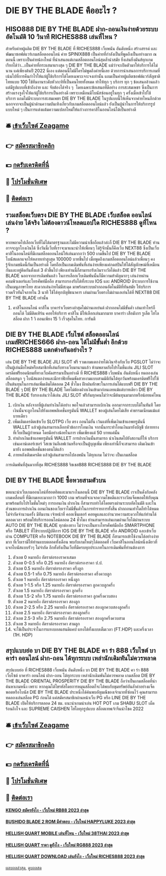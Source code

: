 # DIE BY THE BLADE คืออะไร ?
## HISO888 DIE BY THE BLADE ฝาก-ถอนเงินง่ายด้วยระบบอัตโนมัติ 10 วินาที RICHES888 เล่นที่ไหน ?
สำหรับค่ายผู้ผลิต DIE BY THE BLADE ที่ RICHES888 เว็บพนัน อันดับหนึ่ง สร้างสรรค์ และ พัฒนาซอฟต์แวร์เกมสล็อตออนไลน์ ค่าย SPINIX888 เป็นค่ายที่กำลังเป็นที่พูดถึงเป็นอย่างมาก ณ ตอนนี้ เพราะเป็นค่ายน้องใหม่ ที่นำเสนอแต่เกมสล็อตออนไลน์สุดล้ำนำสมัย ยิ่งเล่นยิ่งมันส์ทุกเกม เรียกได้ว่า…เป็นค่ายที่กระแสมาแรงสุด ๆ DIE BY THE BLADE แม้ว่าจะเปิดตัวมาให้บริการได้ไม่นาน แค่เพียงต้นปี 2022 นี่เอง แต่ตอนนี้ไม่มีใครไม่พูดถึงค่ายนี้เลย ด้วยการนำเสนอการบริการเกมที่เน้นไปที่การคืนกำไรให้แก่ผู้ใช้บริการได้โดยเฉพาะเจาะจงเท่านั้น แถมเป็นค่ายผู้ผลิตซอฟต์แวร์สัญชาติไทยแบบ 100 ใช้ทีมงานระดับหัวกะทิที่เป็นคนไทยทั้งหมด ทำให้ทุก ๆ บริการ ทุก ๆ ข้อเสนอล้วนแล้วแต่มีรูปแบบที่เข้าถึงง่าย และ จับต้องได้จริง ๆ  โดยเฉพาะข้อเสนอที่ดีอย่าง การสะสมเพชร ซึ่งเป็นการสร้างแรงจูงใจให้แก่ผู้ใช้บริการเป็นอย่างดี เพราะเหมือนมีโบนัสซ่อนอยู่ในทุก ๆ ครั้งเมื่อเข้าไปใช้บริการ แถมไม่มีระบบการสะสมเพชร DIE BY THE BLADE ในรูปแบบนี้ให้เห็นจากค่ายไหนอีกด้วย นอกจากจะเป็นผู้นำด้านความบันเทิงเกี่ยวกับเกมสล็อตออนไลน์แล้ว ยังเป็นผู้นำในการให้บริการรูปแบบใหม่ ๆ เป็นการแต่งแต้มความแปลกใหม่ให้แก่วงการคาสิโนออนไลน์ได้เป็นอย่างดี

## 🛎 [เข้าเว็บไซต์ Zeagame](https://bit.ly/3SdLNi2)
## 👉 [สมัครสมาชิกคลิก](https://bit.ly/3SdLNi2)
## 💵 [กดรับเครดิตที่นี่](https://bit.ly/3dyRKHj)
## 👑 [โปรโมชั่นพิเศษ](https://bit.ly/3dyRKHj)
## 📱 [ติดต่อเรา](https://bit.ly/3dyRKHj)

## รวมสล็อตเว็บตรง DIE BY THE BLADE เว็บสล็อต ออนไลน์ เล่นง่าย ได้จริง ไม่ต้องดาวน์โหลดแอปใด RICHES888 ดูที่ไหน ?
หากพลาดไปเลือกเว็บที่ไม่ได้มาตรฐานและไม่มีความน่าเชื่อถือแล้วล่ะก็ DIE BY THE BLADE ท่านอาจจะถูกโกงเงินได้ ซึ่งวันนี้เว็บที่เราจะมาแนะนำให้เพื่อนๆ ได้รู้จักนั้นก็คือเว็บ NEXT88 ซึ่งเป็นเว็บคาสิโนออนไลน์ที่มีเกมสล็อตออนไลน์ให้เล่นมากกว่า 500 เกมขึ้นไป DIE BY THE BLADE โบนัสแตกแจกให้หลายเท่าสูงสุด 100000 บาทขึ้นไป
เมื่อพูดถึงเกมสล็อตออนไลน์แล้วเพื่อนๆ คงรู้จักเกมชนิดนี้กันเป็นอย่างดี โดยถือเป็นเกมเดิมพันที่เล่นง่ายเพียงแค่กดสปินให้ได้สัญลักษณ์ที่เหมือนกันและอยู่ติดกันตั้งแต่ 3 ตัวขึ้นไป เพียงเท่านนี้ก็สามารถรับเงินรางวัลได้แล้ว DIE BY THE BLADE นอกจากการเดิมพันแล้ว ในการเลือกเว็บเดิมพันนั้นก็มีความสำคัญมากๆ
เล่นง่ายผ่านคอมพิวเตอร์และโทรศัพท์มือถือ สามารถรองรับได้ทั้งระบบ IOS และ ANDROID มีระบบการใช้งานเป็นเมนูภาษาไทย สะดวกเล่นง่ายไม่มีสะดุด มาพร้อมระบบฝากถอนอัตโนมัติที่ทันสมัย ให้บริการรวดเร็วทันใจภายใน 3 นาที ใช้ได้ทุกบัญชีธนาคาร เล่นผ่านเว็บตรงไม่ผ่านเอเย่นได้ที่ NEXT88 DIE BY THE BLADE เท่านั้น
1. คาสิโนออนไลน์ คาสิโน บาคาร่าเว็บตรงล่าสุดไม่ผ่านเอเย่นต์ ฝากถอนไม่มีขั้นต่ำ เล่นเท่าไหร่ก็ถอนได้ ไม่มีติดเทิร์น คอยให้บริการ คาสิโน มีให้เลือกเล่นมากมาย บาคาร่า เสือมังกร รูเล็ต ไฮโล สล็อต ฝาก 1 วิ ถอนเพียง 15 วิ เร็วสุดในไทย. การันตี

## DIE BY THE BLADE เว็บไซต์ สล็อตออนไลน์ เกมส์RICHES666 ฝาก-ถอน ได้ไม่มีขั้นต่ำ อีกด้วย RICHES888 แตกต่างกันอย่างไร ?
เล่น DIE BY THE BLADE JILI SLOT ฟรี รวมเกมแตกง่ายได้เงินจริงกับเว็บ PGSLOT ไม่ว่าจะเป็นผู้เล่นมือใหม่หรือสมาชิกที่เล่นกับทางเว็บมานานแล้ว ห้ามพลาดกับโปรโมชั่นเล่น JILI SLOT เครดิตฟรียอดนิยมที่ทางเว็บคัดสรรมาเป็นอย่างดี ที่ RICHES888 เว็บพนัน อันดับหนึ่ง ทดลองเล่นสล็อตสนุก ๆ โบนัสแตกง่ายและมีกราฟิกที่คมชัดสวยงามแบบสามมิติกันได้ทุกวันพร้อมเครดิตฟรีไปใช้เป็นต้นทุนในการเล่นเพิ่มเติมได้ตลอด 24 ชั่วโมง ฝึกฝนทักษะในการเล่นได้แบบฟรี DIE BY THE BLADE ๆ DIE BY THE BLADE โดยไม่ต้องฝากเงินเข้ามาก่อนเลยแม้แต่บาทเดียว DIE BY THE BLADE รับรองเล่นว่าได้เล่น JILI SLOT ฟรีกันทุกคนไม่ว่าจะมีต้นทุนมามากหรือน้อยแค่ไหน
1. เบิกเงิน หลังจากที่ผู้เล่นทำเงินได้อย่าง พอใจแล้วสามารถเบิกเงิน ออกมาจากระบบได้ในทันที โดยเงินนั้นจะถูกโอนไปยังแอพพลิเคชั่นทรูมันนี่ WALLET ของผู้เล่นโดยไม่เสีย ค่าธรรมเนียมแม้แต่บาทเดียว
2. เพิ่มเติมเครดิตเข้าเว็บ SLOTPG เว็บ ตรง ถอนไม่อั้น เว้นแต่ที่เพิ่มเงินเข้าแอพทรูมันนี่ WALLET แล้วผู้เล่นสามารถเลือกหัวข้อการโอนเงิน จากนั้นกระทำโอนเงินมายังบัญชี ปลายทางที่เว็บเป็นผู้กำหนด โดยมีอย่างน้อยในการ เพิ่มเพียงแต่ 50 บาทแค่นั้น
3. ทำฝากเงินเข้าแอพทรูมันนี่ WALLET การฝากเงินนั้นสามารถ นำเงินสดไปยังสถานที่ให้ บริการเช่นเคาน์เตอร์เซอร์ วิสเซเว่นอีเลฟเว่นหรือจะเป็นตู้บุญเพิ่ม เพียงเท่านี้ก็จะสามารถ เติมเงินเข้ามายัง แอพพลิเคชั่นของตนได้แล้ว
4. ภายหลังเติมเครดิต แล้วผู้เล่นสามารถไปลงพนัน ได้ทุกเกม ไม่ว่าจะ เป็นเกมสล็อต

การเดิมพันที่ลุ้นมากที่สุด RICHES888 ริชเชส888 RICHES888 DIE BY THE BLADE

## DIE BY THE BLADE ซื้อหวยสามตัวบน
ขอแนะนำเว็บเกมออนไลน์ที่ฮอตฮิตและมาแรงในตอนนี้ DIE BY THE BLADE เราเป็นดั่งกับคลังเกมเคลื่อนที่ ที่มีเกมเยอะมากกว่า 1000 เกม พร้อมที่จะแจกความโชคดีและรางวัลแจ็คพอตให้กับคุณ มาพร้อมกับโปรโมชั่นใหม่ๆ
การถอนเงิน ฝากเงิน ก็สามารถทำได้โดยตรงผ่านระบบอัตโนมัติ และในส่วนของการฝากเงิน ถอนเงินของเว็บเราไม่มีขั้นต่ำในการทำรายการทั้งสิ้น ฝากถอนเท่าใดก็ทำได้หมด ไม่จำกัดจำนวนครั้ง มีทีมงาน เจ้าหน้าที่ คอลเซ็นเตอร์ คอยดูแลและอำนวยความสะดวกให้แก่ท่านได้ตลอดเวลา
พร้อมให้บริการออนไลน์ตลอด 24 ชั่วโมง ท่านสามารถเล่นเกมผ่านเว็บได้ผ่านระบบ AUTO DIE BY THE BLADE ทุกช่องทาง ไม่ว่าจะเป็นทางโทรศัพท์มือถือ SMARTPHONE หรือ TABLET ที่ใช้ระบบปฎิบัติการ IOS DIE BY THE BLADE หรือ ANDROID และเข้าเว็บผ่าน COMPUTER หรือ NOTEBOOK DIE BY THE BLADE ก็สามารถเข้าใช้งานได้อย่างง่ายมาก
ที่เว็บเรามีให้ท่านแบบตลอดทั้งเดือน พบกับเกมใหม่ๆได้ตลอดที่ เว็บคาสิโนออนไลน์หนึ่งเดียวที่แจกโบนัสแบบรัวๆ ไม่จำกัด อีกทั้งยังเป็นเว็บที่มีครบทุกประเภทในการเดิมพันที่ท่านต้องการ
1. ตัวเลข 0 หมายถึง อัตราต่อรองราคาเสมอ
2. ตัวเลข 0-0.5 หรือ 0.25 หมายถึง อัตราต่อรองราคา ป.ป.
3. ตัวเลข 0.5 หมายถึง อัตราต่อรองราคา ครึ่งลูก
4. ตัวเลข 0.5-1 หรือ 0.75 หมายถึง อัตราต่อรองราคา ครึ่งควบลูก
5. ตัวเลข 1 หมายถึง อัตราต่อรองราคา หนึ่งลูก
6. ตัวเลข 1-1.5 หรือ 1.25 หมายถึง อัตราต่อรองราคา ลูกควบลูกครึ่ง
7. ตัวเลข 1.5 หมายถึง อัตราต่อรองราคา ลูกครึ่ง
8. ตัวเลข 1.5-2 หรือ 1.75 หมายถึง อัตราต่อรองราคา ลูกครึ่งควบสอง
9. ตัวเลข 2 หมายถึง อัตราต่อรองราคา สองลูก
10. ตัวเลข 2-2.5 หรือ 2.25 หมายถึง อัตราต่อรองราคา สองลูกควบสองลูกครึ่ง
11. ตัวเลข 2.5 หมายถึง อัตราต่อรองราคา สองลูกครึ่ง
12. ตัวเลข 2.5-3 หรือ 2.75 หมายถึง อัตราต่อรองราคา สองลูกครึ่งควบสาม
13. ตัวเลข 3 หมายถึง อัตราต่อรองราคา สามลูก
14. จะใช้เป็นประจำในการแทงบอลแฮนดิแคป แทงได้ทั้งแบบเต็มเวลา (FT.HDP) และครึ่งเวลา (1H. HDP)

## สรุปแบบย่อ บา DIE BY THE BLADE คา ร่า 888 เว็บไซต์ บาคาร่า ออนไลน์ ฝาก-ถอน ได้ทุกระบบ เหล่านักเดิมพันไม่ควรพลาด
สรุปแบบย่อ ที่ RICHES888 เว็บพนัน อันดับหนึ่ง บา DIE BY THE BLADE คา ร่า 888 เว็บไซต์ บาคาร่า ออนไลน์ ฝาก-ถอน ได้ทุกระบบ เหล่านักเดิมพันไม่ควรพลาด เกมสล็อต DIE BY THE BLADE ORIENTAL PROSPERITY DIE BY THE BLADE ถือว่าเป็นเกมสล็อตที่น่าค้นหาเกมหนึ่ง เพราะ หากคุณได้ไขรหัสโดยการหมุนสล็อตก็จะได้พบกับขุมทรัพย์อันล้ำค่าอย่างแจ็คพอตหรือโบนัส DIE BY THE BLADE ประหนึ่งได้ค้นพบอัญมณีของเจ้านายที่ซ่อนไว้ คุณสามารถทดลองเล่นสล็อต PG ก่อนได้ แค่สมัครสมาชิกผ่านหน้าเว็บ PG หรือ LINE DIE BY THE BLADE เปิดให้บริการตลอด 24 ชม.
แนะนำเกมน่าเล่น HOT POT เกม SHABU SLOT เผ็ดร้อนถึงใจ และ SUPREME CAISHEN ไฮโลทุกรูปแบบ สล็อตเทพเจ้าจีนนำโชค 2022

## 🛎 [เข้าเว็บไซต์ Zeagame](https://bit.ly/3SdLNi2)
## 👉 [สมัครสมาชิกคลิก](https://bit.ly/3SdLNi2)
## 💵 [กดรับเครดิตที่นี่](https://bit.ly/3dyRKHj)
## 👑 [โปรโมชั่นพิเศษ](https://bit.ly/3dyRKHj)
## 📱 [ติดต่อเรา](https://bit.ly/3dyRKHj)

#### [KENGO สมัครยังไง - เว็บใหม่ RB88 2023 ล่าสุด](https://atom.io/themes/kengo%20สมัครยังไง%20-%20เว็บใหม่%20rb88%202023%20ล่าสุด)
#### [BUSHIDO BLADE 2 ROM มีคำตอบ - เว็บใหม่ HAPPYLUKE 2023 ล่าสุด](https://atom.io/themes/bushido%20blade%202%20rom%20มีคำตอบ%20-%20เว็บใหม่%20happyluke%202023%20ล่าสุด)
#### [HELLISH QUART MOBILE เล่นที่ไหน - เว็บใหม่ 38THAI 2023 ล่าสุด](https://atom.io/themes/hellish%20quart%20mobile%20เล่นที่ไหน%20-%20เว็บใหม่%2038thai%202023%20ล่าสุด)
#### [HELLISH QUART ราคา ดูยังไง - เว็บใหม่ RG888 2023 ล่าสุด](https://atom.io/themes/hellish%20quart%20ราคา%20ดูยังไง%20-%20เว็บใหม่%20rg888%202023%20ล่าสุด)
#### [HELLISH QUART DOWNLOAD เล่นยังไง - เว็บใหม่ RICHES888 2023 ล่าสุด](https://atom.io/themes/hellish%20quart%20download%20เล่นยังไง%20-%20เว็บใหม่%20riches888%202023%20ล่าสุด)

[ผลบอลล่าสุด](https://siamsport.tv "ผลบอลล่าสุด"), [ดูบอลสด](https://siamsport.tv/ดูบอลสด "ดูบอลสด")